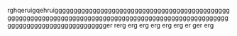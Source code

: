 rghqeruigqehruigggggggggggggggggggggggggggggggggggggggggggggggggggggggggggggggggggggggggggggggggggggggggggggggggggggggggggggggggggggggggggggggggger
rerg
erg
erg
erg
erg
erg
er
ger
erg
